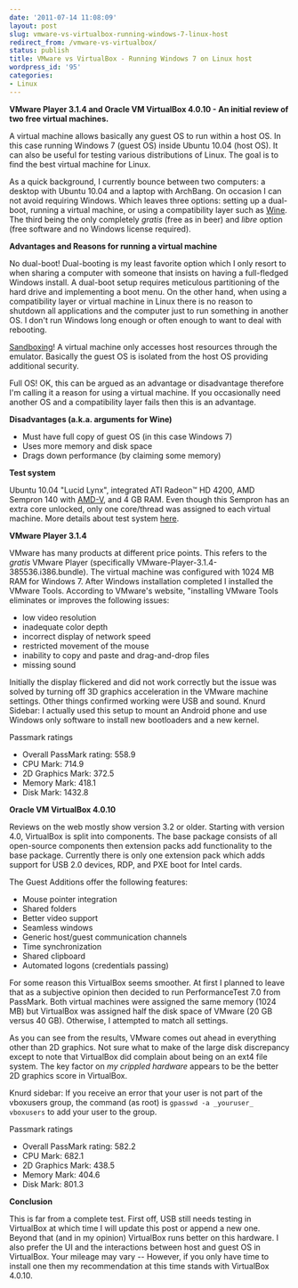 ```yaml
---
date: '2011-07-14 11:08:09'
layout: post
slug: vmware-vs-virtualbox-running-windows-7-linux-host
redirect_from: /vmware-vs-virtualbox/
status: publish
title: VMware vs VirtualBox - Running Windows 7 on Linux host
wordpress_id: '95'
categories:
- Linux
---
```


**VMware Player 3.1.4 and Oracle VM VirtualBox 4.0.10 - An initial review of two free virtual machines.**

A virtual machine allows basically any guest OS to run within a host OS.  In this case running Windows 7 (guest OS) inside Ubuntu 10.04 (host OS).  It can also be useful for testing various distributions of Linux.  The goal is to find the best virtual machine for Linux.

As a quick background, I currently bounce between two computers: a desktop with Ubuntu 10.04 and a laptop with ArchBang.  On occasion I can not avoid requiring Windows.  Which leaves three options: setting up a dual-boot, running a virtual machine, or using a compatibility layer such as [Wine](http://www.winehq.org/).  The third being the only completely _gratis_ (free as in beer) and _libre_ option (free software and no Windows license required).

**Advantages and Reasons for running a virtual machine**

No dual-boot!  Dual-booting is my least favorite option which I only resort to when sharing a computer with someone that insists on having a full-fledged Windows install.  A dual-boot setup requires meticulous partitioning of the hard drive and implementing a boot menu.  On the other hand, when using a compatibility layer or virtual machine in Linux there is no reason to shutdown all applications and the computer just to run something in another OS.  I don't run Windows long enough or often enough to want to deal with rebooting.

[Sandboxing](http://en.wikipedia.org/wiki/Sandbox_%28computer_security%29)!  A virtual machine only accesses host resources through the emulator.  Basically the guest OS is isolated from the host OS providing additional security.

Full OS!  OK, this can be argued as an advantage or disadvantage therefore I'm calling it a reason for using a virtual machine.  If you occasionally need another OS and a compatibility layer fails then this is an advantage.

**Disadvantages (a.k.a. arguments for Wine)**
	
  * Must have full copy of guest OS (in this case Windows 7)
  * Uses more memory and disk space
  * Drags down performance (by claiming some memory)

**Test system**

Ubuntu 10.04 "Lucid Lynx", integrated ATI Radeon™ HD 4200, AMD Sempron 140 with [AMD-V](http://en.wikipedia.org/wiki/X86_virtualization#AMD_virtualization_.28AMD-V.29), and 4 GB RAM.  Even though this Sempron has an extra core unlocked, only one core/thread was assigned to each virtual machine.  More details about test system [here](/cheap-desktop-upgrade/).

**VMware Player 3.1.4**

VMware has many products at different price points.  This refers to the _gratis_ VMware Player (specifically VMware-Player-3.1.4-385536.i386.bundle).  The virtual machine was configured with 1024 MB RAM for Windows 7.  After Windows installation completed I installed the VMware Tools.  According to VMware's website, "installing VMware Tools eliminates or improves the following issues:
	
  * low video resolution
  * inadequate color depth
  * incorrect display of network speed
  * restricted movement of the mouse
  * inability to copy and paste and drag-and-drop files
  * missing sound

Initially the display flickered and did not work correctly but the issue was solved by turning off 3D graphics acceleration in the VMware machine settings.  Other things confirmed working were USB and sound.  Knurd Sidebar: I actually used this setup to mount an Android phone and use Windows only software to install new bootloaders and a new kernel.

Passmark ratings
	
  * Overall PassMark rating: 558.9
  * CPU Mark: 714.9
  * 2D Graphics Mark: 372.5
  * Memory Mark: 418.1
  * Disk Mark: 1432.8

**Oracle VM VirtualBox 4.0.10**

Reviews on the web mostly show version 3.2 or older.  Starting with version 4.0, VirtualBox is split into components.  The base package consists of all open-source components then extension packs add functionality to the base package.  Currently there is only one extension pack which adds support for USB 2.0 devices, RDP, and PXE boot for Intel cards.

The Guest Additions offer the following features:
	
  * Mouse pointer integration
  * Shared folders
  * Better video support
  * Seamless windows
  * Generic host/guest communication channels
  * Time synchronization
  * Shared clipboard
  * Automated logons (credentials passing)

For some reason this VirtualBox seems smoother.  At first I planned to leave that as a subjective opinion then decided to run PerformanceTest 7.0 from PassMark.  Both virtual machines were assigned the same memory (1024 MB) but VirtualBox was assigned half the disk space of VMware (20 GB versus 40 GB).  Otherwise, I attempted to match all settings.  

As you can see from the results, VMware comes out ahead in everything other than 2D graphics.  Not sure what to make of the large disk discrepancy except to note that VirtualBox did complain about being on an ext4 file system.  The key factor on _my crippled hardware_ appears to be the better 2D graphics score in VirtualBox.

Knurd sidebar: If you receive an error that your user is not part of the vboxusers group, the command (as root) is `gpasswd -a _youruser_ vboxusers` to add your user to the group.

Passmark ratings
	
  * Overall PassMark rating: 582.2
  * CPU Mark: 682.1
  * 2D Graphics Mark: 438.5
  * Memory Mark: 404.6
  * Disk Mark: 801.3

**Conclusion**

This is far from a complete test.  First off, USB still needs testing in VirtualBox at which time I will update this post or append a new one.  Beyond that (and in my opinion) VirtualBox runs better on this hardware.  I also prefer the UI and the interactions between host and guest OS in VirtualBox.  Your mileage may vary -- However, if you only have time to install one then my recommendation at this time stands with VirtualBox 4.0.10.
